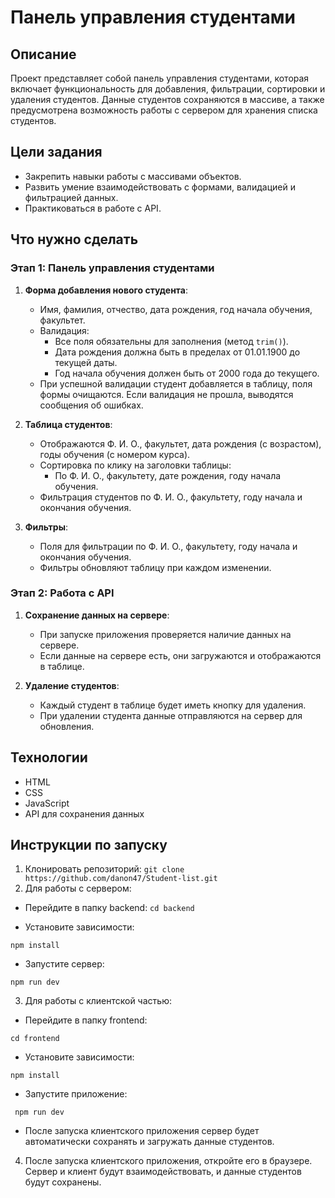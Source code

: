# Панель управления студентами

## Описание
Проект представляет собой панель управления студентами, которая включает функциональность для добавления, фильтрации, сортировки и удаления студентов. Данные студентов сохраняются в массиве, а также предусмотрена возможность работы с сервером для хранения списка студентов.

## Цели задания
- Закрепить навыки работы с массивами объектов.
- Развить умение взаимодействовать с формами, валидацией и фильтрацией данных.
- Практиковаться в работе с API.

## Что нужно сделать

### Этап 1: Панель управления студентами

1. **Форма добавления нового студента**:
   - Имя, фамилия, отчество, дата рождения, год начала обучения, факультет.
   - Валидация:
     - Все поля обязательны для заполнения (метод `trim()`).
     - Дата рождения должна быть в пределах от 01.01.1900 до текущей даты.
     - Год начала обучения должен быть от 2000 года до текущего.
   - При успешной валидации студент добавляется в таблицу, поля формы очищаются. Если валидация не прошла, выводятся сообщения об ошибках.

2. **Таблица студентов**:
   - Отображаются Ф. И. О., факультет, дата рождения (с возрастом), годы обучения (с номером курса).
   - Сортировка по клику на заголовки таблицы:
     - По Ф. И. О., факультету, дате рождения, году начала обучения.
   - Фильтрация студентов по Ф. И. О., факультету, году начала и окончания обучения.
   
3. **Фильтры**:
   - Поля для фильтрации по Ф. И. О., факультету, году начала и окончания обучения.
   - Фильтры обновляют таблицу при каждом изменении.

### Этап 2: Работа с API

1. **Сохранение данных на сервере**:
   - При запуске приложения проверяется наличие данных на сервере.
   - Если данные на сервере есть, они загружаются и отображаются в таблице.

2. **Удаление студентов**:
   - Каждый студент в таблице будет иметь кнопку для удаления.
   - При удалении студента данные отправляются на сервер для обновления.

## Технологии
- HTML
- CSS
- JavaScript
- API для сохранения данных

## Инструкции по запуску

1. Клонировать репозиторий:
    `git clone https://github.com/danon47/Student-list.git`
2. Для работы с сервером:

  - Перейдите в папку backend:
   `cd backend`

  - Установите зависимости:

`npm install`

  - Запустите сервер:

  `npm run dev`

3. Для работы с клиентской частью:

  - Перейдите в папку frontend:

 `cd frontend`

- Установите зависимости:

`npm install`


  - Запустите приложение:

 ` npm run dev`

  - После запуска клиентского приложения сервер будет автоматически сохранять и загружать данные студентов.
4. После запуска клиентского приложения, откройте его в браузере. Сервер и клиент будут взаимодействовать, и данные студентов будут сохранены.
